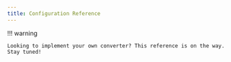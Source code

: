 ```yaml
---
title: Configuration Reference
---
```


!!! warning

    Looking to implement your own converter? This reference is on the way. Stay tuned!
